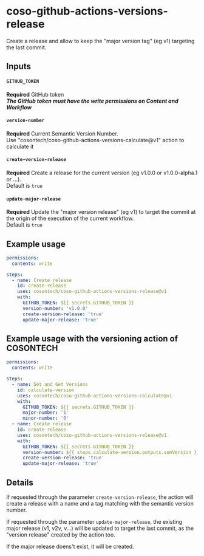 # coso-github-actions-versions-release
Create a release and allow to keep the "major version tag" (eg v1) targeting the last commit.

## Inputs

#### `GITHUB_TOKEN`
**Required** GitHub token  
***The GitHub token must have the write permissions on Content and Workflow***

#### `version-number`
**Required** Current Semantic Version Number.  
Use "cosontech/coso-github-actions-versions-calculate@v1" action to calculate it

#### `create-version-release`
**Required** Create a release for the current version (eg v1.0.0 or v1.0.0-alpha.1 or ...).  
Default is `true`

#### `update-major-release`
**Required** Update the "major version release" (eg v1) to target the commit at the origin of the execution of the current workflow.  
Default is `true`

## Example usage

```yaml
permissions:
  contents: write

steps:  
  - name: Create release
    id: create-release
    uses: cosontech/coso-github-actions-versions-release@v1
    with:
      GITHUB_TOKEN: ${{ secrets.GITHUB_TOKEN }}
      version-number: 'v1.0.0'
      create-version-release: 'true'
      update-major-release: 'true'
```

## Example usage with the versioning action of COSONTECH

```yaml
permissions:
  contents: write

steps:
  - name: Set and Get Versions
    id: calculate-version
    uses: cosontech/coso-github-actions-versions-calculate@v1
    with:
      GITHUB_TOKEN: ${{ secrets.GITHUB_TOKEN }}
      major-number: '1'
      minor-number: '0'
  - name: Create release
    id: create-release
    uses: cosontech/coso-github-actions-versions-release@v1
    with:
      GITHUB_TOKEN: ${{ secrets.GITHUB_TOKEN }}
      version-number: ${{ steps.calculate-version.outputs.semVersion }}
      create-version-release: 'true'
      update-major-release: 'true'
```

## Details

If requested through the parameter `create-version-release`, the action will create a release with a name and a tag matching with the semantic version number.  

If requested through the parameter `update-major-release`, the existing major release (v1, v2v, v...) will be updated to target the last commit, as the "version release" created by the action too.  

If the major release doens't exist, it will be created.